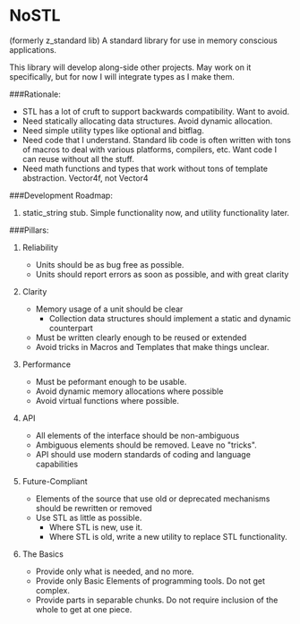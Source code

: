 # NoSTL
(formerly z_standard lib)
A standard library for use in memory conscious applications. 

This library will develop along-side other projects. May work on it specifically, but for now I will integrate types as I make them.

###Rationale:
* STL has a lot of cruft to support backwards compatibility. Want to avoid.
* Need statically allocating data structures. Avoid dynamic allocation.
* Need simple utility types like optional and bitflag.
* Need code that I understand. Standard lib code is often written with tons of macros to deal with various platforms, compilers, etc. Want code I can reuse without all the stuff.
* Need math functions and types that work without tons of template abstraction. Vector4f, not Vector4<float>

###Development Roadmap:

1. static_string stub. Simple functionality now, and utility functionality later.



###Pillars:

1. Reliability
	- Units should be as bug free as possible.
	- Units should report errors as soon as possible, and with great clarity
	
2. Clarity
	- Memory usage of a unit should be clear
		- Collection data structures should implement a static and dynamic counterpart
	- Must be written clearly enough to be reused or extended
	- Avoid tricks in Macros and Templates that make things unclear.
	
3. Performance
	- Must be peformant enough to be usable.
	- Avoid dynamic memory allocations where possible
	- Avoid virtual functions where possible.

4. API
	- All elements of the interface should be non-ambiguous
	- Ambiguous elements should be removed. Leave no "tricks".
	- API should use modern standards of coding and language capabilities

5. Future-Compliant
	- Elements of the source that use old or deprecated mechanisms should be rewritten or removed
	- Use STL as little as possible. 
		- Where STL is new, use it.
		- Where STL is old, write a new utility to replace STL functionality.

6. The Basics
	- Provide only what is needed, and no more.
	- Provide only Basic Elements of programming tools. Do not get complex.
	- Provide parts in separable chunks. Do not require inclusion of the whole to get at one piece.
